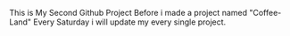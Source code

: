 This is My Second Github Project
Before i made a project named "Coffee-Land"
Every Saturday i will update my every single project.
